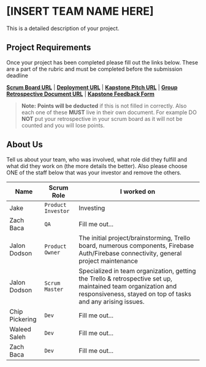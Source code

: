 # [INSERT TEAM NAME HERE]

This is a detailed description of your project.


## Project Requirements

Once your project has been completed please fill out the links below. These are a part of the rubric and must be completed before the submission deadline

**[Scrum Board URL](https://trello.com/b/7bJ37LDJ/seroful-capstone-project)** | 
**[Deployment URL](https://seroful.web.app/)** | 
**[Kapstone Pitch URL](https://docs.google.com/document/d/1GLS_j6O64RZIgqvdXMCn12iOWR1Dj2yuyJE63-B191Q/view)** | 
**[Group Retrospective Document URL](https://google.com/)** |
**[Kapstone Feedback Form](https://docs.google.com/forms/d/1yeIyQH6ZE6y5Z0qB2i8yW5_1Gzfxs8YiJsNlcyjR0WA/edit)**

> **Note:**  **Points will be deducted** if this is not filled in correctly. Also each one of these **MUST** live in their own document. For example DO **NOT** put your retrospective in your scrum board as it will not be counted and you will lose points.

## About Us

Tell us about your team, who was involved, what role did they fulfill and what did they work on (the more details the better). Also please choose ONE of the staff below that was your investor and remove the others.

|      Name          |Scrum Role                          |I worked on                         |
|----------------|-------------------------------|-----------------------------|
|Jake|`Product Investor`            |Investing            |
|Zach Baca          |`QA`            |Fill me out...            |
|Jalon Dodson          |`Product Owner`| The initial project/brainstorming, Trello board, numerous components, Firebase Auth/Firebase connectivity, general project maintenance |
|Jalon Dodson          |`Scrum Master`| Specialized in team organization, getting the Trello & retrospective set up, maintained team organization and responsiveness, stayed on top of tasks and any arising issues. |
|Chip Pickering          |`Dev`| Fill me out... |
|Waleed Saleh          |`Dev`| Fill me out... |
|Zach Baca          |`Dev`| Fill me out... |

